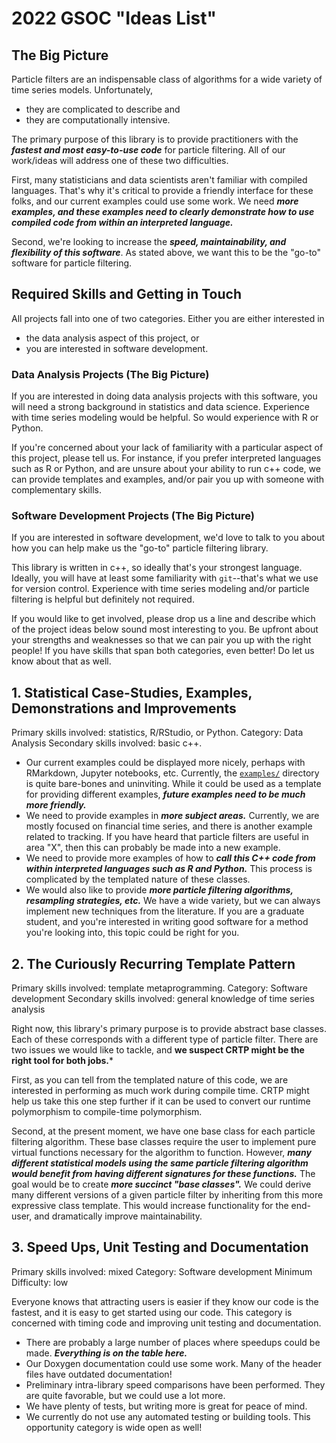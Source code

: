 # 2022 GSOC "Ideas List"

## The Big Picture

Particle filters are an indispensable class of algorithms for a wide variety of time series models. Unfortunately, 
  
  - they are complicated to describe and 
  - they are computationally intensive. 

The primary purpose of this library is to provide practitioners with the ***fastest and most easy-to-use code*** for particle filtering. All of our work/ideas will address one of these two difficulties. 

First, many statisticians and data scientists aren't familiar with compiled languages. That's why it's critical to provide a friendly interface for these folks, and our current examples could use some work. We need ***more examples, and these examples need to clearly demonstrate how to use compiled code from within an interpreted language.*** 

Second, we're looking to increase the ***speed, maintainability, and flexibility of this software***. As stated above, we want this to be the "go-to" software for particle filtering.


## Required Skills and Getting in Touch

All projects fall into one of two categories. Either you are either interested in 
  
  - the data analysis aspect of this project, or 
  - you are interested in software development. 

### Data Analysis Projects (The Big Picture)

If you are interested in doing data analysis projects with this software, you will need a strong background in statistics and data science. Experience with time series modeling would be helpful. So would experience with R or Python. 

If you're concerned about your lack of familiarity with a particular aspect of this project, please tell us. For instance, if you prefer interpreted languages such as R or Python, and are unsure about your ability to run c++ code, we can provide templates and examples, and/or pair you up with someone with complementary skills.

### Software Development Projects (The Big Picture)

If you are interested in software development, we'd love to talk to you about how you can help make us the "go-to" particle filtering library. 

This library is written in c++, so ideally that's your strongest language. Ideally, you will have at least some familiarity with `git`--that's what we use for version control. Experience with time series modeling and/or particle filtering is helpful but definitely not required.

If you would like to get involved, please drop us a line and describe which of the project ideas below sound most interesting to you. Be upfront about your strengths and weaknesses so that we can pair you up with the right people! If you have skills that span both categories, even better! Do let us know about that as well.

## 1. Statistical Case-Studies, Examples, Demonstrations and Improvements 

Primary skills involved: statistics, R/RStudio, or Python.
Category: Data Analysis
Secondary skills involved: basic c++.

  - Our current examples could be displayed more nicely, perhaps with RMarkdown, Jupyter notebooks, etc. Currently, the [`examples/`](https://github.com/tbrown122387/pf/tree/master/examples) directory is quite bare-bones and uninviting. While it could be used as a template for providing different examples, ***future examples need to be much more friendly.*** 
  - We need to provide examples in ***more subject areas.*** Currently, we are mostly focused on financial time series, and there is another example related to tracking. If you have heard that particle filters are useful in area "X", then this can probably be made into a new example.
  - We need to provide more examples of how to ***call this C++ code from within interpreted languages such as R and Python.*** This process is complicated by the templated nature of these classes.
  - We would also like to provide ***more particle filtering algorithms, resampling strategies, etc.*** We have a wide variety, but we can always implement new techniques from the literature. If you are a graduate student, and you're interested in writing good software for a method you're looking into, this topic could be right for you.

## 2. The Curiously Recurring Template Pattern

Primary skills involved: template metaprogramming.
Category: Software development
Secondary skills involved: general knowledge of time series analysis

Right now, this library's primary purpose is to provide abstract base classes. Each of these corresponds with a different type of particle filter. There are two issues we would like to tackle, and **we suspect CRTP might be the right tool for both jobs.***

First, as you can tell from the templated nature of this code, we are interested in performing as much work during compile time. CRTP might help us take this one step further if it can be used to convert our runtime polymorphism to compile-time polymorphism. 

Second, at the present moment, we have one base class for each particle filtering algorithm. These base classes require the user to implement pure virtual functions necessary for the algorithm to function. However, ***many different statistical models using the same particle filtering algorithm would benefit from having different signatures for these functions.*** The goal would be to create ***more succinct "base classes".*** We could derive many different versions of a given particle filter by inheriting from this more expressive class template. This would increase functionality for the end-user, and dramatically improve maintainability. 



## 3. Speed Ups, Unit Testing and Documentation 

Primary skills involved: mixed
Category: Software development
Minimum Difficulty: low

Everyone knows that attracting users is easier if 
they know our code is the fastest, and 
it is easy to get started using our code.
This category is concerned with timing code and improving unit testing and documentation.

 - There are probably a large number of places where speedups could be made. ***Everything is on the table here.***
 - Our Doxygen documentation could use some work. Many of the header files have outdated documentation!
 - Preliminary intra-library speed comparisons have been performed. They are quite favorable, but we could use a lot more. 
 - We have plenty of tests, but writing more is great for peace of mind. 
 - We currently do not use any automated testing or building tools. This opportunity category is wide open as well! 

